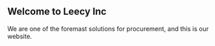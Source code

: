 ## Welcome to Leecy Inc

We are one of the foremast solutions for procurement, and this is our website.
